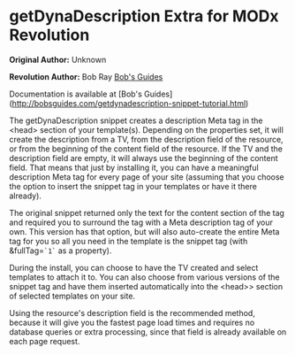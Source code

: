 getDynaDescription Extra for MODx Revolution
============================================

**Original Author:** Unknown

**Revolution Author:** Bob Ray [Bob's Guides](http://bobsguides.com)



Documentation is available at [Bob's Guides] (http://bobsguides.com/getdynadescription-snippet-tutorial.html)

The getDynaDescription snippet creates a description Meta tag in the &lt;head&gt; section of your template(s). Depending on the properties set, it will create the description from a TV, from the description field of the resource, or from the beginning of the content field of the resource. If the TV and the description field are empty, it will always use the beginning of the content field. That means that just by installing it, you can have a meaningful description Meta tag for every page of your site (assuming that you choose the option to insert the snippet tag in your templates or have it there already).

The original snippet returned only the text for the content section of the tag and required you to surround the tag with a Meta description tag of your own. This version has that option, but will also auto-create the entire Meta tag for you so all you need in the template is the snippet tag (with &amp;fullTag=`` `1` `` as a property).

 During the install, you can choose to have the TV created and select templates to attach it to. You can also choose from various versions of the snippet tag and have them inserted automatically into the &lt;head&gt;> section of selected templates on your site.

Using the resource's description field is the recommended method, because it will give you the fastest page load times and requires no database queries or extra processing, since that field is already available on each page request.